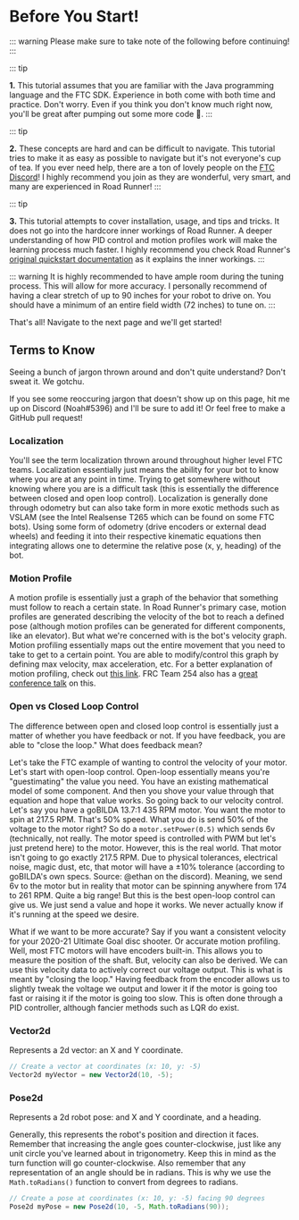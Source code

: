 # Before You Start!

::: warning
Please make sure to take note of the following before continuing!
:::

::: tip

**1.** This tutorial assumes that you are familiar with the Java programming language and the FTC SDK. Experience in both come with both time and practice. Don't worry. Even if you think you don't know much right now, you'll be great after pumping out some more code 👊.
:::

::: tip

**2.** These concepts are hard and can be difficult to navigate. This tutorial tries to make it as easy as possible to navigate but it's not everyone's cup of tea. If you ever need help, there are a ton of lovely people on the [FTC Discord](https://discord.gg/first-tech-challenge)! I highly recommend you join as they are wonderful, very smart, and many are experienced in Road Runner!
:::

::: tip

**3.** This tutorial attempts to cover installation, usage, and tips and tricks. It does not go into the hardcore inner workings of Road Runner. A deeper understanding of how PID control and motion profiles work will make the learning process much faster. I highly recommend you check Road Runner's [original quickstart documentation](https://acme-robotics.gitbook.io/road-runner/quickstart/introduction) as it explains the inner workings.
:::

::: warning
It is highly recommended to have ample room during the tuning process. This will allow for more accuracy. I personally recommend of having a clear stretch of up to 90 inches for your robot to drive on. You should have a minimum of an entire field width (72 inches) to tune on.
:::

<div class="flex justify-center mb-8 mt-8">
That's all! Navigate to the next page and we'll get started!
</div>

## Terms to Know

Seeing a bunch of jargon thrown around and don't quite understand? Don't sweat it. We gotchu.

If you see some reoccuring jargon that doesn't show up on this page, hit me up on Discord (Noah#5396) and I'll be sure to add it! Or feel free to make a GitHub pull request!

### Localization

You'll see the term localization thrown around throughout higher level FTC teams. Localization essentially just means the ability for your bot to know where you are at any point in time. Trying to get somewhere without knowing where you are is a difficult task (this is essentially the difference between closed and open loop control). Localization is generally done through odometry but can also take form in more exotic methods such as VSLAM (see the Intel Realsense T265 which can be found on some FTC bots). Using some form of odometry (drive encoders or external dead wheels) and feeding it into their respective kinematic equations then integrating allows one to determine the relative pose (x, y, heading) of the bot.

### Motion Profile

A motion profile is essentially just a graph of the behavior that something must follow to reach a certain state. In Road Runner's primary case, motion profiles are generated describing the velocity of the bot to reach a defined pose (although motion profiles can be generated for different components, like an elevator). But what we're concerned with is the bot's velocity graph. Motion profiling essentially maps out the entire movement that you need to take to get to a certain point. You are able to modify/control this graph by defining max velocity, max acceleration, etc. For a better explanation of motion profiling, check out [this link](https://www.motioncontroltips.com/what-is-a-motion-profile/). FRC Team 254 also has a [great conference talk](https://www.youtube.com/watch?v=8319J1BEHwM) on this.

### Open vs Closed Loop Control

The difference between open and closed loop control is essentially just a matter of whether you have feedback or not. If you have feedback, you are able to "close the loop." What does feedback mean?

Let's take the FTC example of wanting to control the velocity of your motor. Let's start with open-loop control. Open-loop essentially means you're "guestimating" the value you need. You have an existing mathematical model of some component. And then you shove your value through that equation and hope that value works. So going back to our velocity control. Let's say you have a goBILDA 13.7:1 435 RPM motor. You want the motor to spin at 217.5 RPM. That's 50% speed. What you do is send 50% of the voltage to the motor right? So do a `motor.setPower(0.5)` which sends 6v (technically, not really. The motor speed is controlled with PWM but let's just pretend here) to the motor. However, this is the real world. That motor isn't going to go exactly 217.5 RPM. Due to physical tolerances, electrical noise, magic dust, etc, that motor will have a ±10% tolerance (according to goBILDA's own specs. Source: @ethan on the discord). Meaning, we send 6v to the motor but in reality that motor can be spinning anywhere from 174 to 261 RPM. Quite a big range! But this is the best open-loop control can give us. We just send a value and hope it works. We never actually know if it's running at the speed we desire.

What if we want to be more accurate? Say if you want a consistent velocity for your 2020-21 Ultimate Goal disc shooter. Or accurate motion profiling. Well, most FTC motors will have encoders built-in. This allows you to measure the position of the shaft. But, velocity can also be derived. We can use this velocity data to actively correct our voltage output. This is what is meant by "closing the loop." Having feedback from the encoder allows us to slightly tweak the voltage we output and lower it if the motor is going too fast or raising it if the motor is going too slow. This is often done through a PID controller, although fancier methods such as LQR do exist.

### Vector2d

Represents a 2d vector: an X and Y coordinate.

```java
// Create a vector at coordinates (x: 10, y: -5)
Vector2d myVector = new Vector2d(10, -5);
```

### Pose2d

Represents a 2d robot pose: and X and Y coordinate, and a heading.

Generally, this represents the robot's position and direction it faces.
Remember that increasing the angle goes counter-clockwise, just like any unit circle you've learned about in trigonometry.
Keep this in mind as the turn function will go counter-clockwise.
Also remember that any representation of an angle should be in radians. This is why we use the `Math.toRadians()` function to convert from degrees to radians.

```java
// Create a pose at coordinates (x: 10, y: -5) facing 90 degrees
Pose2d myPose = new Pose2d(10, -5, Math.toRadians(90));
```
